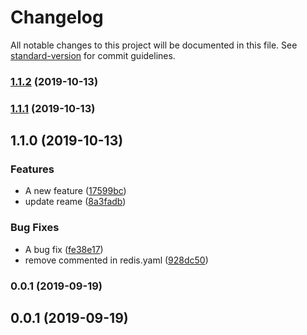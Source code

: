 # Changelog

All notable changes to this project will be documented in this file. See [standard-version](https://github.com/conventional-changelog/standard-version) for commit guidelines.

### [1.1.2](https://github.com/chaiwatmat/kube/compare/v1.1.1...v1.1.2) (2019-10-13)

### [1.1.1](https://github.com/chaiwatmat/kube/compare/v1.1.0...v1.1.1) (2019-10-13)

## 1.1.0 (2019-10-13)


### Features

* A new feature ([17599bc](https://github.com/chaiwatmat/kube/commit/17599bc5b8d28c676fad154fece7ce5a417941f5))
* update reame ([8a3fadb](https://github.com/chaiwatmat/kube/commit/8a3fadb82b68c3b09c9bf66f32dc351407adfcdb))


### Bug Fixes

* A bug fix ([fe38e17](https://github.com/chaiwatmat/kube/commit/fe38e178be4ed6455e4ad5243ed6d1d3afd8b231))
* remove commented in redis.yaml ([928dc50](https://github.com/chaiwatmat/kube/commit/928dc505554abdebfe2efbb8003f79be4b61ca99))

### 0.0.1 (2019-09-19)

## 0.0.1 (2019-09-19)
